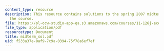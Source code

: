```yaml
---
content_type: resource
description: This resource contains solutions to the spring 2007 midterm exam for
  the course.
file: https://ol-ocw-studio-app-qa.s3.amazonaws.com/courses/11-126j-economics-of-education-spring-2007/f533a37e8af97c9a839475f78a6ef7ef_midterm_sol.pdf
file_type: application/pdf
resourcetype: Document
title: midterm_sol.pdf
uid: f533a37e-8af9-7c9a-8394-75f78a6ef7ef
---
```

